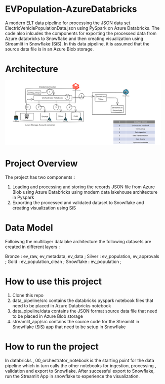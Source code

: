# EVPopulation-AzureDatabricks
A modern ELT data pipeline for processing the JSON data set ElectricVehiclePopulationData.json using PySpark on Azure Databricks. 
The code also inlcudes the components for exporting the processed data from Azure databricks to Snowflake and then creating visualization using Streamlit in Snowflake (SiS).
In this data pipeline, it is assumed that the source data file is in an Azure Blob storage.

# Architecture 

<img src="https://github.com/reacharnab330/EVPopulation-AzureDatabricks/blob/main/solution_arch_adb.PNG">

# Project Overview
The project has two components :
1. Loading and processing and storing the records JSON file from Azure Blob using Azure Databricks using modern data lakehouse architecture in Pyspark
2. Exporting the processed and validated dataset to Snowflake and creating visualization using SiS

# Data Model

Folloiwng the multilayer datalake architecture the following datasets are created in different layers :

Bronze    : ev_raw, ev_metadata, ev_data ;
Silver    : ev_population, ev_approvals ;
Gold      : ev_population_clean ;
Snowflake : ev_population ;

# How to use this project 

1. Clone this repo
2. data_pipeline/src contains the databricks pyspark notebook files that need to be placed in Azure Databricks notebook
3. data_pipeline/data contains the JSON format source data file that need to be placed in Azure Blob storage
4. streamlit_app/src contains the source code for the Streamlit in Snowflake (SiS) app that need to be setup in Snowflake

# How to run the project 

In databricks , 00_orchestrator_notebook is the starting point for the data pipeline which in turn calls the other notebooks for ingestion, processing , validation and export to Snowflake.
After successful export to Snowflake, run the Streamlit App in snowflake to experience the visualization.
